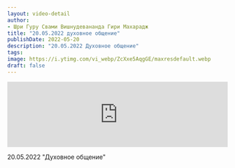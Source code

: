```yaml
---
layout: video-detail
author:
- Шри Гуру Свами Вишнудевананда Гири Махарадж
title: "20.05.2022 духовное общение"
publishDate: 2022-05-20
description: "20.05.2022 Духовное общение"
tags: 
image: https://i.ytimg.com/vi_webp/ZcXxe5AqgGE/maxresdefault.webp
draft: false
---
```


<iframe width="100%" src="https://www.youtube.com/embed/ZcXxe5AqgGE" frameborder="0" allowfullscreen=""></iframe> 

 20.05.2022 "Духовное общение"

  

 